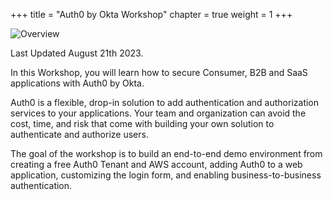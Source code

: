 +++
title = "Auth0 by Okta Workshop"
chapter = true
weight = 1
+++

![Overview](/images/Auth0byOkta_lockup_rgb_blk.png)

Last Updated August 21th 2023.

In this Workshop, you will learn how to secure Consumer, B2B and SaaS applications with Auth0 by Okta.

Auth0 is a flexible, drop-in solution to add authentication and authorization services to your applications. Your team and organization can avoid the cost, time, and risk that come with building your own solution to authenticate and authorize users.

The goal of the workshop is to build an end-to-end demo environment from creating a free Auth0 Tenant and AWS account, adding Auth0 to a web application, customizing the login form, and enabling business-to-business authentication.
